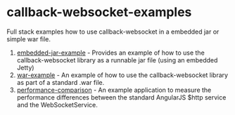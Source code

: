 callback-websocket-examples
===========================

Full stack examples how to use callback-websocket in a embedded jar or simple war file.

1. [embedded-jar-example](https://github.com/poolik/callback-websocket-examples/tree/master/embedded-jar-example) - Provides
an example of how to use the callback-websocket library as a runnable jar file (using an embedded Jetty)
2. [war-example](https://github.com/poolik/callback-websocket-examples/tree/master/war-example) - An example of how to use
 the callback-websocket library as part of a standard .war file.
3. [performance-comparison](https://github.com/poolik/callback-websocket-examples/tree/master/performance-comparison) - An example application to measure
the performance differences between the standard AngularJS $http service and the WebSocketService.
